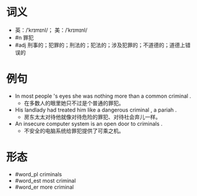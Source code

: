 # 词义
- 英：/ˈkrɪmɪnl/； 美：/ˈkrɪmɪnl/
- #n 罪犯
- #adj 刑事的；犯罪的；刑法的；犯法的；涉及犯罪的；不道德的；道德上错误的
# 例句
- In most people 's eyes she was nothing more than a common criminal .
	- 在多数人的眼里她只不过是个普通的罪犯。
- His landlady had treated him like a dangerous criminal , a pariah .
	- 房东太太对待他就像对待危险的罪犯、对待社会弃儿一样。
- An insecure computer system is an open door to criminals .
	- 不安全的电脑系统给罪犯提供了可乘之机。
# 形态
- #word_pl criminals
- #word_est most criminal
- #word_er more criminal
